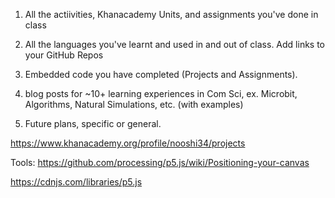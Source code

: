 1. All the actiivities, Khanacademy Units, and assignments you've done in class

2. All the languages you've learnt and used in and out of class. Add links to your GitHub Repos

3. Embedded code you have completed (Projects and Assignments). 

4. blog posts for ~10+ learning experiences in Com Sci, ex. Microbit, Algorithms, Natural Simulations, etc. (with examples)

5. Future plans, specific or general.




https://www.khanacademy.org/profile/nooshi34/projects

Tools:
https://github.com/processing/p5.js/wiki/Positioning-your-canvas

https://cdnjs.com/libraries/p5.js
